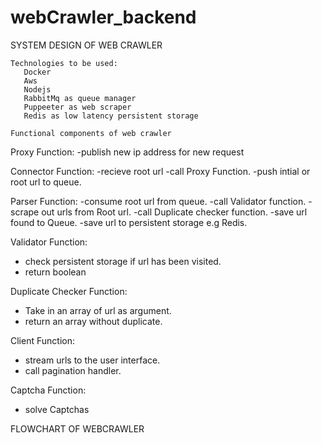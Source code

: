 # webCrawler_backend

SYSTEM DESIGN OF WEB CRAWLER

    Technologies to be used:
       Docker
       Aws
       Nodejs
       RabbitMq as queue manager
       Puppeeter as web scraper
       Redis as low latency persistent storage

    Functional components of web crawler

Proxy Function:
-publish new ip address for new request

Connector Function:
-recieve root url
-call Proxy Function.
-push intial or root url to queue.

Parser Function:
-consume root url from queue.
-call Validator function.
-scrape out urls from Root url.
-call Duplicate checker function.
-save url found to Queue.
-save url to persistent storage e.g Redis.

Validator Function:

- check persistent storage if url has been visited.
- return boolean

Duplicate Checker Function:

- Take in an array of url as argument.
- return an array without duplicate.

Client Function:

- stream urls to the user interface.
- call pagination handler.

Captcha Function:

- solve Captchas

FLOWCHART OF WEBCRAWLER

